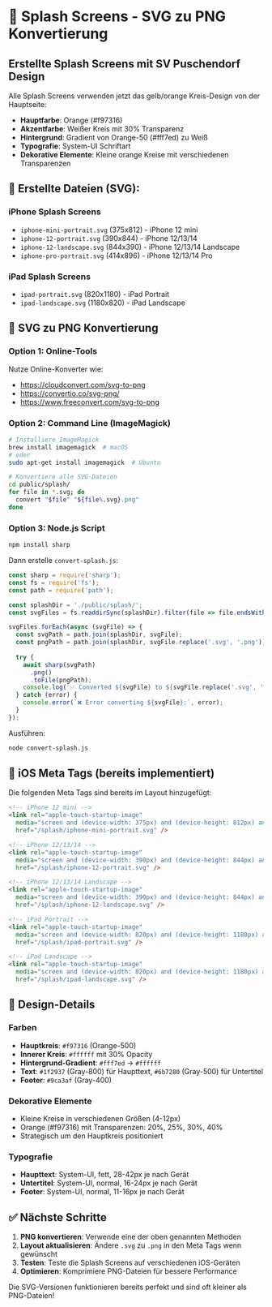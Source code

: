 # 🎨 Splash Screens - SVG zu PNG Konvertierung

## Erstellte Splash Screens mit SV Puschendorf Design

Alle Splash Screens verwenden jetzt das gelb/orange Kreis-Design von der Hauptseite:
- **Hauptfarbe**: Orange (#f97316) 
- **Akzentfarbe**: Weißer Kreis mit 30% Transparenz
- **Hintergrund**: Gradient von Orange-50 (#fff7ed) zu Weiß
- **Typografie**: System-UI Schriftart
- **Dekorative Elemente**: Kleine orange Kreise mit verschiedenen Transparenzen

## 📱 Erstellte Dateien (SVG):

### iPhone Splash Screens
- `iphone-mini-portrait.svg` (375x812) - iPhone 12 mini
- `iphone-12-portrait.svg` (390x844) - iPhone 12/13/14 
- `iphone-12-landscape.svg` (844x390) - iPhone 12/13/14 Landscape
- `iphone-pro-portrait.svg` (414x896) - iPhone 12/13/14 Pro

### iPad Splash Screens  
- `ipad-portrait.svg` (820x1180) - iPad Portrait
- `ipad-landscape.svg` (1180x820) - iPad Landscape

## 🔄 SVG zu PNG Konvertierung

### Option 1: Online-Tools
Nutze Online-Konverter wie:
- https://cloudconvert.com/svg-to-png
- https://convertio.co/svg-png/
- https://www.freeconvert.com/svg-to-png

### Option 2: Command Line (ImageMagick)
```bash
# Installiere ImageMagick
brew install imagemagick  # macOS
# oder
sudo apt-get install imagemagick  # Ubuntu

# Konvertiere alle SVG-Dateien
cd public/splash/
for file in *.svg; do
  convert "$file" "${file%.svg}.png"
done
```

### Option 3: Node.js Script
```bash
npm install sharp
```

Dann erstelle `convert-splash.js`:
```javascript
const sharp = require('sharp');
const fs = require('fs');
const path = require('path');

const splashDir = './public/splash/';
const svgFiles = fs.readdirSync(splashDir).filter(file => file.endsWith('.svg'));

svgFiles.forEach(async (svgFile) => {
  const svgPath = path.join(splashDir, svgFile);
  const pngPath = path.join(splashDir, svgFile.replace('.svg', '.png'));
  
  try {
    await sharp(svgPath)
      .png()
      .toFile(pngPath);
    console.log(`✅ Converted ${svgFile} to ${svgFile.replace('.svg', '.png')}`);
  } catch (error) {
    console.error(`❌ Error converting ${svgFile}:`, error);
  }
});
```

Ausführen:
```bash
node convert-splash.js
```

## 📱 iOS Meta Tags (bereits implementiert)

Die folgenden Meta Tags sind bereits im Layout hinzugefügt:

```html
<!-- iPhone 12 mini -->
<link rel="apple-touch-startup-image" 
  media="screen and (device-width: 375px) and (device-height: 812px) and (-webkit-device-pixel-ratio: 3) and (orientation: portrait)"
  href="/splash/iphone-mini-portrait.svg" />

<!-- iPhone 12/13/14 -->  
<link rel="apple-touch-startup-image"
  media="screen and (device-width: 390px) and (device-height: 844px) and (-webkit-device-pixel-ratio: 3) and (orientation: portrait)"
  href="/splash/iphone-12-portrait.svg" />

<!-- iPhone 12/13/14 Landscape -->
<link rel="apple-touch-startup-image"
  media="screen and (device-width: 390px) and (device-height: 844px) and (-webkit-device-pixel-ratio: 3) and (orientation: landscape)" 
  href="/splash/iphone-12-landscape.svg" />

<!-- iPad Portrait -->
<link rel="apple-touch-startup-image"
  media="screen and (device-width: 820px) and (device-height: 1180px) and (-webkit-device-pixel-ratio: 2) and (orientation: portrait)"
  href="/splash/ipad-portrait.svg" />

<!-- iPad Landscape -->
<link rel="apple-touch-startup-image"
  media="screen and (device-width: 820px) and (device-height: 1180px) and (-webkit-device-pixel-ratio: 2) and (orientation: landscape)"
  href="/splash/ipad-landscape.svg" />
```

## 🎨 Design-Details

### Farben
- **Hauptkreis**: `#f97316` (Orange-500)
- **Innerer Kreis**: `#ffffff` mit 30% Opacity
- **Hintergrund-Gradient**: `#fff7ed` → `#ffffff`
- **Text**: `#1f2937` (Gray-800) für Haupttext, `#6b7280` (Gray-500) für Untertitel
- **Footer**: `#9ca3af` (Gray-400)

### Dekorative Elemente
- Kleine Kreise in verschiedenen Größen (4-12px)
- Orange (#f97316) mit Transparenzen: 20%, 25%, 30%, 40%
- Strategisch um den Hauptkreis positioniert

### Typografie
- **Haupttext**: System-UI, fett, 28-42px je nach Gerät
- **Untertitel**: System-UI, normal, 16-24px je nach Gerät  
- **Footer**: System-UI, normal, 11-16px je nach Gerät

## ✅ Nächste Schritte

1. **PNG konvertieren**: Verwende eine der oben genannten Methoden
2. **Layout aktualisieren**: Ändere `.svg` zu `.png` in den Meta Tags wenn gewünscht
3. **Testen**: Teste die Splash Screens auf verschiedenen iOS-Geräten
4. **Optimieren**: Komprimiere PNG-Dateien für bessere Performance

Die SVG-Versionen funktionieren bereits perfekt und sind oft kleiner als PNG-Dateien!
